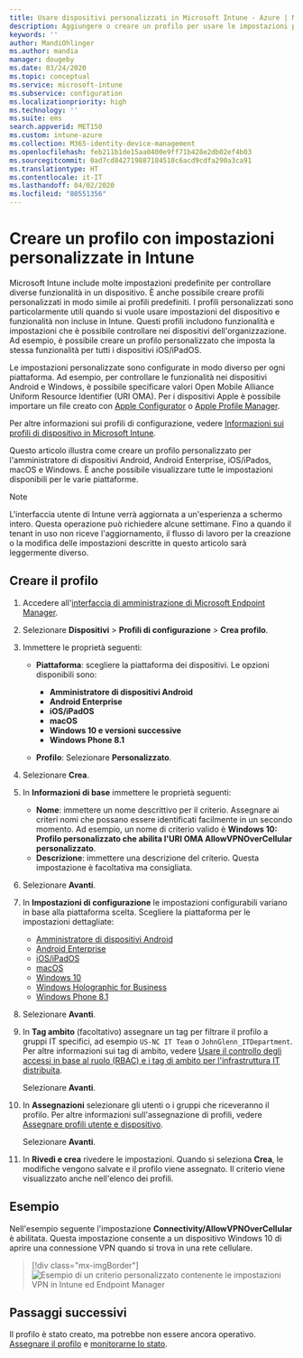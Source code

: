 ```yaml
---
title: Usare dispositivi personalizzati in Microsoft Intune - Azure | Microsoft Docs
description: Aggiungere o creare un profilo per usare le impostazioni personalizzate per i dispositivi Windows Phone, Windows 8.1, Windows 10 e versioni successive, amministratore di dispositivi Android, Android Enterprise, macOS e iOS/iPadOS tramite Microsoft Intune.
keywords: ''
author: MandiOhlinger
ms.author: mandia
manager: dougeby
ms.date: 03/24/2020
ms.topic: conceptual
ms.service: microsoft-intune
ms.subservice: configuration
ms.localizationpriority: high
ms.technology: ''
ms.suite: ems
search.appverid: MET150
ms.custom: intune-azure
ms.collection: M365-identity-device-management
ms.openlocfilehash: feb211b1de15aa0400e9ff71b428e2db02ef4b03
ms.sourcegitcommit: 0ad7cd842719887184510c6acd9cdfa290a3ca91
ms.translationtype: HT
ms.contentlocale: it-IT
ms.lasthandoff: 04/02/2020
ms.locfileid: "80551356"
---
```

# <a name="create-a-profile-with-custom-settings-in-intune"></a>Creare un profilo con impostazioni personalizzate in Intune

Microsoft Intune include molte impostazioni predefinite per controllare diverse funzionalità in un dispositivo. È anche possibile creare profili personalizzati in modo simile ai profili predefiniti. I profili personalizzati sono particolarmente utili quando si vuole usare impostazioni del dispositivo e funzionalità non incluse in Intune. Questi profili includono funzionalità e impostazioni che è possibile controllare nei dispositivi dell'organizzazione. Ad esempio, è possibile creare un profilo personalizzato che imposta la stessa funzionalità per tutti i dispositivi iOS/iPadOS.

Le impostazioni personalizzate sono configurate in modo diverso per ogni piattaforma. Ad esempio, per controllare le funzionalità nei dispositivi Android e Windows, è possibile specificare valori Open Mobile Alliance Uniform Resource Identifier (URI OMA). Per i dispositivi Apple è possibile importare un file creato con [Apple Configurator](https://itunes.apple.com/us/app/apple-configurator-2/id1037126344?mt=12) o [Apple Profile Manager](https://support.apple.com/profile-manager).

Per altre informazioni sui profili di configurazione, vedere [Informazioni sui profili di dispositivo in Microsoft Intune](device-profiles.md).

Questo articolo illustra come creare un profilo personalizzato per l'amministratore di dispositivi Android, Android Enterprise, iOS/iPados, macOS e Windows. È anche possibile visualizzare tutte le impostazioni disponibili per le varie piattaforme.

> [!NOTE]
> L'interfaccia utente di Intune verrà aggiornata a un'esperienza a schermo intero. Questa operazione può richiedere alcune settimane. Fino a quando il tenant in uso non riceve l'aggiornamento, il flusso di lavoro per la creazione o la modifica delle impostazioni descritte in questo articolo sarà leggermente diverso.

## <a name="create-the-profile"></a>Creare il profilo

1. Accedere all'[interfaccia di amministrazione di Microsoft Endpoint Manager](https://go.microsoft.com/fwlink/?linkid=2109431).
2. Selezionare **Dispositivi** > **Profili di configurazione** > **Crea profilo**.
3. Immettere le proprietà seguenti:

    - **Piattaforma**: scegliere la piattaforma dei dispositivi. Le opzioni disponibili sono:  

        - **Amministratore di dispositivi Android**
        - **Android Enterprise**
        - **iOS/iPadOS**
        - **macOS**
        - **Windows 10 e versioni successive**
        - **Windows Phone 8.1**

    - **Profilo**: Selezionare **Personalizzato**.

4. Selezionare **Crea**.
5. In **Informazioni di base** immettere le proprietà seguenti:

    - **Nome**: immettere un nome descrittivo per il criterio. Assegnare ai criteri nomi che possano essere identificati facilmente in un secondo momento. Ad esempio, un nome di criterio valido è **Windows 10: Profilo personalizzato che abilita l'URI OMA AllowVPNOverCellular personalizzato**.
    - **Descrizione**: immettere una descrizione del criterio. Questa impostazione è facoltativa ma consigliata.

6. Selezionare **Avanti**.

7. In **Impostazioni di configurazione** le impostazioni configurabili variano in base alla piattaforma scelta. Scegliere la piattaforma per le impostazioni dettagliate:

    - [Amministratore di dispositivi Android](custom-settings-android.md)
    - [Android Enterprise](custom-settings-android-for-work.md)
    - [iOS/iPadOS](custom-settings-ios.md)
    - [macOS](custom-settings-macos.md)
    - [Windows 10](custom-settings-windows-10.md)
    - [Windows Holographic for Business](custom-settings-windows-holographic.md)
    - [Windows Phone 8.1](custom-settings-windows-phone-8-1.md)

8. Selezionare **Avanti**.
9. In **Tag ambito** (facoltativo) assegnare un tag per filtrare il profilo a gruppi IT specifici, ad esempio `US-NC IT Team` o `JohnGlenn_ITDepartment`. Per altre informazioni sui tag di ambito, vedere [Usare il controllo degli accessi in base al ruolo (RBAC) e i tag di ambito per l'infrastruttura IT distribuita](../fundamentals/scope-tags.md).

    Selezionare **Avanti**.

10. In **Assegnazioni** selezionare gli utenti o i gruppi che riceveranno il profilo. Per altre informazioni sull'assegnazione di profili, vedere [Assegnare profili utente e dispositivo](device-profile-assign.md).

    Selezionare **Avanti**.

11. In **Rivedi e crea** rivedere le impostazioni. Quando si seleziona **Crea**, le modifiche vengono salvate e il profilo viene assegnato. Il criterio viene visualizzato anche nell'elenco dei profili.

## <a name="example"></a>Esempio

Nell'esempio seguente l'impostazione **Connectivity/AllowVPNOverCellular** è abilitata. Questa impostazione consente a un dispositivo Windows 10 di aprire una connessione VPN quando si trova in una rete cellulare.

> [!div class="mx-imgBorder"]
> ![Esempio di un criterio personalizzato contenente le impostazioni VPN in Intune ed Endpoint Manager](./media/custom-settings-configure/custom-policy-example.png)

## <a name="next-steps"></a>Passaggi successivi

Il profilo è stato creato, ma potrebbe non essere ancora operativo. [Assegnare il profilo](device-profile-assign.md) e [monitorarne lo stato](device-profile-monitor.md).
